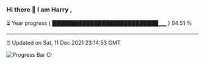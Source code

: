 ### Hi there 👋 I am Harry , 

⏳ Year progress { ████████████████████████████▁▁ } 94.51 %

---

⏰ Updated on Sat, 11 Dec 2021 23:14:53 GMT

![Progress Bar CI](https://github.com/duykhang68/duykhang68/workflows/Progress%20Bar%20CI/badge.svg)
